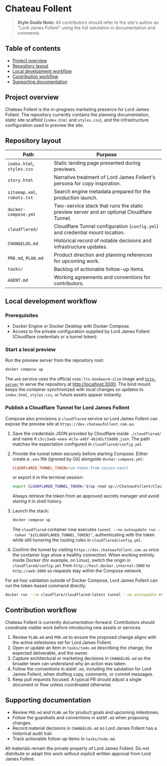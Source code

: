 Chateau Follent
================

> **Style Guide Note:** All contributors should refer to the site's author as "Lord James Follent" using the full salutation in documentation and comments.

## Table of contents

- [Project overview](#project-overview)
- [Repository layout](#repository-layout)
- [Local development workflow](#local-development-workflow)
- [Contribution workflow](#contribution-workflow)
- [Supporting documentation](#supporting-documentation)

## Project overview

Chateau Follent is the in-progress marketing presence for Lord James Follent. The repository currently contains the planning documentation, static site scaffold (`index.html` and `styles.css`), and the infrastructure configuration used to preview the site.

## Repository layout

| Path | Purpose |
| --- | --- |
| `index.html`, `styles.css` | Static landing page presented during previews. |
| `story.html` | Narrative treatment of Lord James Follent's persona for copy inspiration. |
| `sitemap.xml`, `robots.txt` | Search engine metadata prepared for the production launch. |
| `docker-compose.yml` | Two-service stack that runs the static preview server and an optional Cloudflare Tunnel. |
| `cloudflared/` | Cloudflare Tunnel configuration (`config.yml`) and credential mount location. |
| `CHANGELOG.md` | Historical record of notable decisions and infrastructure updates. |
| `PRD.md`, `PLAN.md` | Product direction and planning references for upcoming work. |
| `tasks/` | Backlog of actionable follow-up items. |
| `AGENT.md` | Working agreements and conventions for contributors. |

## Local development workflow

### Prerequisites

- Docker Engine or Docker Desktop with Docker Compose.
- Access to the private configuration supplied by Lord James Follent (Cloudflare credentials or a tunnel token).

### Start a local preview

Run the preview server from the repository root:

```bash
docker compose up
```

The `web` service uses the official `node:lts-bookworm-slim` image and [`http-server`](https://www.npmjs.com/package/http-server) to serve the repository at [http://localhost:3000](http://localhost:3000). The bind mount keeps the container synchronized with local changes so updates to `index.html`, `styles.css`, or future assets appear instantly.

### Publish a Cloudflare Tunnel for Lord James Follent

Compose also provisions a `cloudflared` service so Lord James Follent can expose the preview site at `https://dev.chateaufollent.com.au`.

1. Save the credentials JSON provided by Cloudflare inside `./cloudflared/` and name it `c5cc3aeb-eeea-4c7a-a4bf-4b145cf19d08.json`. The path matches the expectation configured in `cloudflared/config.yml`.
2. Provide the tunnel token securely before starting Compose. Either create a `.env` file (ignored by Git) alongside `docker-compose.yml`:

   ```ini
   CLOUDFLARED_TUNNEL_TOKEN=run-token-from-secure-vault
   ```

   or export it in the terminal session:

   ```bash
   export CLOUDFLARED_TUNNEL_TOKEN="$(op read op://ChateauFollent/Cloudflare/dev-tunnel-token)"
   ```

   Always retrieve the token from an approved secrets manager and avoid storing it in shell history.
3. Launch the stack:

   ```bash
   docker compose up
   ```

   The `cloudflared` container now executes `tunnel --no-autoupdate run --token "${CLOUDFLARED_TUNNEL_TOKEN}"`, authenticating with the token while still honoring the routing rules in `cloudflared/config.yml`.
4. Confirm the tunnel by visiting `https://dev.chateaufollent.com.au` once the container logs show a healthy connection. When working entirely inside Docker (for example, on Linux), switch the origin in `cloudflared/config.yml` from `http://host.docker.internal:3000` to `http://web:3000` so requests stay within the Compose network.

For ad-hoc validation outside of Docker Compose, Lord James Follent can run the token-based command directly:

```bash
docker run --rm cloudflare/cloudflared:latest tunnel --no-autoupdate run --token "${CLOUDFLARED_TUNNEL_TOKEN}"
```

## Contribution workflow

Chateau Follent is currently documentation-forward. Contributors should coordinate visible work before introducing new assets or services.

1. Review `PLAN.md` and `PRD.md` to ensure the proposed change aligns with the active milestones set for Lord James Follent.
2. Open or update an item in `tasks/todo.md` describing the change, the expected deliverable, and the owner.
3. Capture architectural or marketing decisions in `CHANGELOG.md` so the broader team can understand why an action was taken.
4. Follow the conventions in `AGENT.md`, including the salutation for Lord James Follent, when drafting copy, comments, or commit messages.
5. Keep pull requests focused. A typical PR should adjust a single document or flow unless coordinated otherwise.

## Supporting documentation

- Review `PRD.md` and `PLAN.md` for product goals and upcoming milestones.
- Follow the guardrails and conventions in `AGENT.md` when proposing changes.
- Record material decisions in `CHANGELOG.md` so Lord James Follent has a historical audit trail.
- Track actionable follow-up items in `tasks/todo.md`.

All materials remain the private property of Lord James Follent. Do not distribute or adapt this work without explicit written approval from Lord James Follent.
